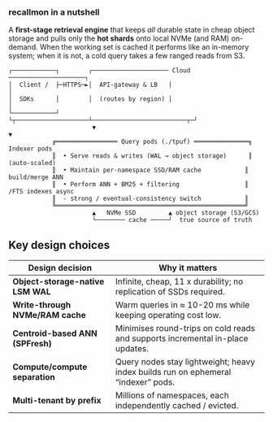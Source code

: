 ### recallmon in a nutshell

A **first-stage retrieval engine** that keeps *all* durable state in cheap object storage and pulls only the **hot shards** onto local NVMe (and RAM) on-demand.
When the working set is cached it performs like an in-memory system; when it is not, a cold query takes a few ranged reads from S3.

```
┌────────────┐        ┌───────────────────── Cloud ─────────────────────┐
│  Client /  ├─HTTPS─►│  API-gateway & LB   │                            │
│  SDKs      │        │  (routes by region) │                            │
└────────────┘        └┬────────────────────┴──────────────────────────┬─┘
                       ▼                                                ▼
            ╔═════════════════ Query pods (./tpuf) ═══════════════╗     Indexer pods
            ║  • Serve reads & writes (WAL → object storage)      ║       (auto-scaled)
            ║  • Maintain per-namespace SSD/RAM cache            ║  build/merge ANN
            ║  • Perform ANN + BM25 + filtering                  ║  /FTS indexes async
            ║  - strong / eventual-consistency switch            ║
            ╚════════════════════════════════════════════════════╝
                       ▲   NVMe SSD         ▲ object storage (S3/GCS)
                       └──────── cache ─────┘  true source of truth
```

## Key design choices

| Design decision                   | Why it matters                                                                    |
| --------------------------------- | --------------------------------------------------------------------------------- |
| **Object-storage-native LSM WAL** | Infinite, cheap, 11 x durability; no replication of SSDs required.                |
| **Write-through NVMe/RAM cache**  | Warm queries in ≈ 10-20 ms while keeping operating cost low.                      |
| **Centroid-based ANN (SPFresh)**  | Minimises round-trips on cold reads and supports incremental in-place updates.    |
| **Compute/compute separation**    | Query nodes stay lightweight; heavy index builds run on ephemeral “indexer” pods. |
| **Multi-tenant by prefix**        | Millions of namespaces, each independently cached / evicted.                      |

